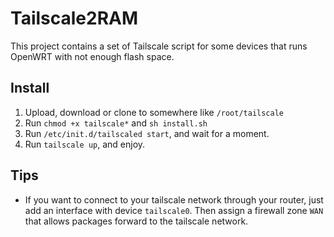 # Tailscale2RAM

This project contains a set of Tailscale script for some devices that runs OpenWRT with not enough flash space.

## Install

1. Upload, download or clone to somewhere like `/root/tailscale`
2. Run `chmod +x tailscale*` and `sh install.sh`
3. Run `/etc/init.d/tailscaled start`, and wait for a moment.
4. Run `tailscale up`, and enjoy.

## Tips

- If you want to connect to your tailscale network through your router, just add an interface with device `tailscale0`. Then assign a firewall zone `WAN` that allows packages forward to the tailscale network.
